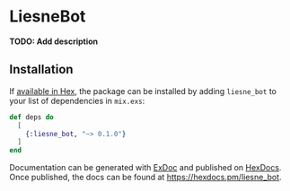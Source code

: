 # LiesneBot

**TODO: Add description**

## Installation

If [available in Hex](https://hex.pm/docs/publish), the package can be installed
by adding `liesne_bot` to your list of dependencies in `mix.exs`:

```elixir
def deps do
  [
    {:liesne_bot, "~> 0.1.0"}
  ]
end
```

Documentation can be generated with [ExDoc](https://github.com/elixir-lang/ex_doc)
and published on [HexDocs](https://hexdocs.pm). Once published, the docs can
be found at <https://hexdocs.pm/liesne_bot>.

